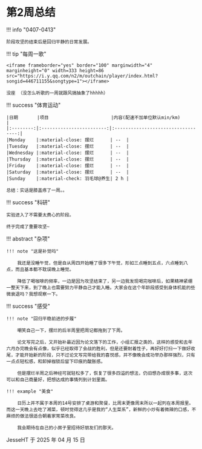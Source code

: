 # 第2周总结

!!! info "0407-0413"

    阶段攻坚的结束后是回归平静的日常发展。
    
!!! tip "每周一歌"

    <iframe frameborder="yes" border="100" marginwidth="4" marginheight="0" width=333 height=86 src="https://i.y.qq.com/n2/m/outchain/player/index.html?songid=446711155&songtype=1"></iframe>

    没座 （没怎么听歌的一周就跟风搞抽象了hhhhh）
    
!!! success "体育运动"

    |日期       |项目                       |内容(配速不加单位默认min/km)           |
    |:--------:|:------------------------:|:----------------------------------:|
    |Monday    |:material-close: 摆烂      | --  |
    |Tuesday   |:material-close: 摆烂      | --  |
    |Wednesday |:material-close: 摆烂      | --  |
    |Thursday  |:material-close: 摆烂      | --  |
    |Friday    |:material-close: 摆烂      | --  |
    |Saturday  |:material-close: 摆烂      | --  |
    |Sunday    |:material-check: 羽毛球@养生| 2 h |

    总结：实话是膝盖疼了一周。。

!!! success "科研"
    
    实验进入了不需要太费心的阶段。

    终于完成了重要攻坚~

!!! abstract "杂项"

    !!! note "这是补觉吗"

        我还是没睡午觉，但是自从周四开始睡了很多下午觉，形如三点睡到五点，六点睡到八点，而且基本都不耽误晚上睡觉。

        降低了喝咖啡的频率，一边是因为攻坚结束了，另一边我发现喝完咖啡后，如果精神紧绷一整天下来，到了晚上也需要努力平静自己才能入睡。大家会在这个年龄段感受到身体机能的些微衰退吗？我想观察一下。

!!! success "感受"

    !!! note "回归平稳前进的步履"
        
        嘲笑自己一下，摆烂的后半周里把周记都拖到了下周。

        论文写完之后，又开始补最近因为论文落下的工作，小组汇报之类的，这样的感受和去年六月办完晚会有点像，似乎已经取得了会战的胜利，但是还要耐着性子，再好好打扫一下做好收尾，才能开始新的阶段，只不过论文写完带给我的喜悦感，并不像晚会成功举办那样强烈，只有一点点轻松感，和卸掉枷锁后留下印痕的酸胀感。

        但是摆烂半周之后神经可就轻松多了，恢复了很多四溢的想法，仍旧想办成很多事，这次可以和自己商量好，把想达成的事情列到计划里面。

    !!! example "美食"

        日历上并不属于本周的14号安排了桌游和聚餐，比周末更像周末所以一起列在本周报里。而这一天晚上去吃了湘菜，顿时觉得这几乎是我的“人生菜系”，新鲜的小炒有着微辣的口感，不麻烦的做法很适合朝着家常菜改良。
        
        我会期待在自己的小房子里招待好朋友们的那天。


JesseHT 于 2025 年 04 月 15 日